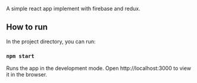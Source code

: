 A simple react app implement with firebase and redux.

## How to run

In the project directory, you can run:

### `npm start`
Runs the app in the development mode.
Open http://localhost:3000 to view it in the browser.




